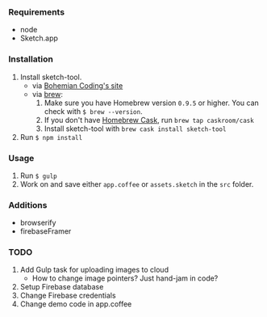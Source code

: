 ### Requirements

* node
* Sketch.app

### Installation

1. Install sketch-tool.
    * via [Bohemian Coding's site](http://www.sketchapp.com/tool/)
    * via [brew](http://brew.sh/):
      1. Make sure you have Homebrew version `0.9.5` or higher. You can check with `$ brew --version`.
      2. If you don't have [Homebrew Cask](http://caskroom.io/), run `brew tap caskroom/cask`
      3. Install sketch-tool with `brew cask install sketch-tool`
2. Run `$ npm install`

### Usage

1. Run `$ gulp`
2. Work on and save either `app.coffee` or `assets.sketch` in the `src` folder.


### Additions
* browserify
* firebaseFramer

### TODO
1. Add Gulp task for uploading images to cloud
    + How to change image pointers? Just hand-jam in code?
2. Setup Firebase database
3. Change Firebase credentials
4. Change demo code in app.coffee
